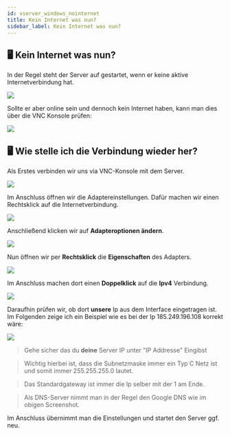 ```yaml
---
id: vserver_windows_nointernet
title: Kein Internet was nun?
sidebar_label: Kein Internet was nun?
---
```



## 🖥 Kein Internet was nun?
In der Regel steht der Server auf gestartet, wenn er keine aktive Internetverbindung hat.

![](https://screensaver01.zap-hosting.com/index.php/s/Fg2t57mYkWdk4qf/preview)

Sollte er aber online sein und dennoch kein Internet haben, kann man dies über die VNC Konsole prüfen: 

![](https://screensaver01.zap-hosting.com/index.php/s/BeBX8Q9H6z8seMH/preview)


## 🖥 Wie stelle ich die Verbindung wieder her?
Als Erstes verbinden wir uns via VNC-Konsole mit dem Server. 

![](https://screensaver01.zap-hosting.com/index.php/s/wrjFksQ4jWFGEz4/preview)

Im Anschluss öffnen wir die Adaptereinstellungen. Dafür machen wir einen Rechtsklick auf die Internetverbindung.

![](https://screensaver01.zap-hosting.com/index.php/s/TjqqwyRj5rEEBww/preview)

Anschließend klicken wir auf **Adapteroptionen ändern**.

![](https://screensaver01.zap-hosting.com/index.php/s/szKJLktSqq8HA2z/preview)

Nun öffnen wir per **Rechtsklick** die **Eigenschaften** des Adapters. 

![](https://screensaver01.zap-hosting.com/index.php/s/c8tmdfzrDXDN6Mj/preview)

Im Anschluss machen dort einen **Doppelklick** auf die **Ipv4** Verbindung.

![](https://screensaver01.zap-hosting.com/index.php/s/J4ZL7t6awrRJ5a4/preview)

Daraufhin prüfen wir, ob dort **unsere** Ip aus dem Interface eingetragen ist. Im Folgenden zeige ich ein Beispiel wie es bei der Ip 185.249.196.108 korrekt wäre:

![](https://screensaver01.zap-hosting.com/index.php/s/KtR7nfiN4LJJyjg/preview)

> Gehe sicher das du **deine** Server IP unter "IP Addresse" Eingibst

> Wichtig hierbei ist, dass die Subnetzmaske immer ein Typ C Netz ist und somit immer 255.255.255.0 lautet.

> Das Standardgateway ist immer die Ip selber mit der 1 am Ende.

> Als DNS-Server nimmt man in der Regel den Google DNS wie im obigen Screenshot.

Im Anschluss übernimmt man die Einstellungen und startet den Server ggf. neu.

